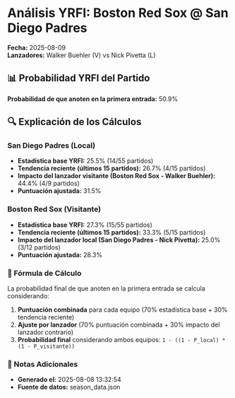 # Análisis YRFI: Boston Red Sox @ San Diego Padres

**Fecha:** 2025-08-09  
**Lanzadores:** Walker Buehler (V) vs Nick Pivetta (L)

## 📊 Probabilidad YRFI del Partido

**Probabilidad de que anoten en la primera entrada:** 50.9%

## 🔍 Explicación de los Cálculos

### San Diego Padres (Local)
- **Estadística base YRFI:** 25.5% (14/55 partidos)
- **Tendencia reciente (últimos 15 partidos):** 26.7% (4/15 partidos)
- **Impacto del lanzador visitante (Boston Red Sox - Walker Buehler):** 44.4% (4/9 partidos)
- **Puntuación ajustada:** 31.5%

### Boston Red Sox (Visitante)
- **Estadística base YRFI:** 27.3% (15/55 partidos)
- **Tendencia reciente (últimos 15 partidos):** 33.3% (5/15 partidos)
- **Impacto del lanzador local (San Diego Padres - Nick Pivetta):** 25.0% (3/12 partidos)
- **Puntuación ajustada:** 28.3%

### 📝 Fórmula de Cálculo

La probabilidad final de que anoten en la primera entrada se calcula considerando:
1. **Puntuación combinada** para cada equipo (70% estadística base + 30% tendencia reciente)
2. **Ajuste por lanzador** (70% puntuación combinada + 30% impacto del lanzador contrario)
3. **Probabilidad final** considerando ambos equipos: `1 - ((1 - P_local) * (1 - P_visitante))`

### 📌 Notas Adicionales

- **Generado el:** 2025-08-08 13:32:54
- **Fuente de datos:** season_data.json
